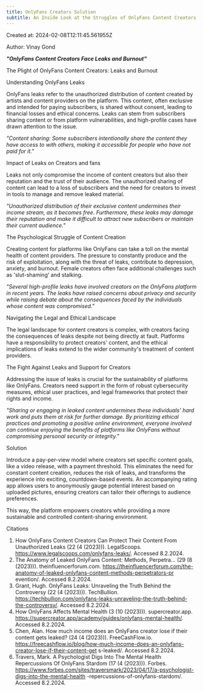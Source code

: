 ```yaml
---
title: OnlyFans Creators Solution
subtitle: An Inside Look at the Struggles of OnlyFans Content Creators!
---
```


Created at: 2024-02-08T12:11:45.561955Z

Author: Vinay Gond

***"OnlyFans Content Creators Face Leaks and Burnout"***

The Plight of OnlyFans Content Creators: Leaks and Burnout

Understanding OnlyFans Leaks

OnlyFans leaks refer to the unauthorized distribution of content created by artists and content providers on the platform. This content, often exclusive and intended for paying subscribers, is shared without consent, leading to financial losses and ethical concerns. Leaks can stem from subscribers sharing content or from platform vulnerabilities, and high-profile cases have drawn attention to the issue.

*"Content sharing: Some subscribers intentionally share the content they have access to with others, making it accessible for people who have not paid for it."*

Impact of Leaks on Creators and fans

Leaks not only compromise the income of content creators but also their reputation and the trust of their audience. The unauthorized sharing of content can lead to a loss of subscribers and the need for creators to invest in tools to manage and remove leaked material.

*"Unauthorized distribution of their exclusive content undermines their income stream, as it becomes free. Furthermore, these leaks may damage their reputation and make it difficult to attract new subscribers or maintain their current audience."*

The Psychological Struggle of Content Creation

Creating content for platforms like OnlyFans can take a toll on the mental health of content providers. The pressure to constantly produce and the risk of exploitation, along with the threat of leaks, contribute to depression, anxiety, and burnout. Female creators often face additional challenges such as 'slut-shaming' and stalking.

*"Several high-profile leaks have involved creators on the OnlyFans platform in recent years. The leaks have raised concerns about privacy and security while raising debate about the consequences faced by the individuals whose content was compromised."*

Navigating the Legal and Ethical Landscape

The legal landscape for content creators is complex, with creators facing the consequences of leaks despite not being directly at fault. Platforms have a responsibility to protect creators' content, and the ethical implications of leaks extend to the wider community's treatment of content providers.

The Fight Against Leaks and Support for Creators

Addressing the issue of leaks is crucial for the sustainability of platforms like OnlyFans. Creators need support in the form of robust cybersecurity measures, ethical user practices, and legal frameworks that protect their rights and income.

*"Sharing or engaging in leaked content undermines these individuals’ hard work and puts them at risk for further damage. By prioritizing ethical practices and promoting a positive online environment, everyone involved can continue enjoying the benefits of platforms like OnlyFans without compromising personal security or integrity."*

Solution

Introduce a pay-per-view model where creators set specific content goals, like a video release, with a payment threshold. This eliminates the need for constant content creation, reduces the risk of leaks, and transforms the experience into exciting, countdown-based events. An accompanying rating app allows users to anonymously gauge potential interest based on uploaded pictures, ensuring creators can tailor their offerings to audience preferences.

This way, the platform empowers creators while providing a more sustainable and controlled content-sharing environment.

Citations

1. How OnlyFans Content Creators Can Protect Their Content From Unauthorized Leaks (22 (4 (2023))). LegalScoops. https://www.legalscoops.com/onlyfans-leaks/. Accessed 8.2.2024.
1. The Anatomy of Leaked OnlyFans Content: Methods, Perpetra... (29 (8 (2023))). theinfluencerforum.com. https://theinfluencerforum.com/the-anatomy-of-leaked-onlyfans-content-methods-perpetrators-pr evention/. Accessed 8.2.2024.
3. Grant, Hugh. OnlyFans Leaks: Unraveling the Truth Behind the Controversy (22 (4 (2023))). TechBullion. https://techbullion.com/onlyfans-leaks-unraveling-the-truth-behind-the-controversy/. Accessed 8.2.2024.
3. How OnlyFans Affects Mental Health (3 (10 (2023))). supercreator.app. https://supercreator.app/academy/guides/onlyfans-mental-health/. Accessed 8.2.2024.
3. Chen, Alan. How much income does an OnlyFans creator lose if their content gets leaked? (24 (4 (2023))). FreeCashFlow.io. https://freecashflow.io/blog/how-much-income-does-an-onlyfans-creator-lose-if-their-content-get s-leaked/. Accessed 8.2.2024.
3. Travers, Mark. A Psychologist Digs Into The Mental Health Repercussions Of OnlyFans Stardom (17 (4 (2023))). Forbes. https://www.forbes.com/sites/traversmark/2023/04/17/a-psychologist-digs-into-the-mental-health -repercussions-of-onlyfans-stardom/. Accessed 8.2.2024.
